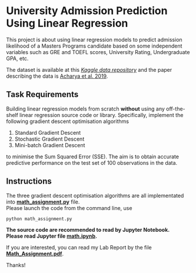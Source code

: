 # University Admission Prediction Using Linear Regression
This project is about using linear regression models to predict admission likelihood of a Masters Programs candidate based on some independent variables such as GRE and TOEFL scores, University Rating, Undergraduate GPA, etc.

The dataset is available at this [*Kaggle data repository*](https://www.kaggle.com/mohansacharya/graduate-admissions) and the paper describing the data is [Acharya et al. 2019](https://ieeexplore.ieee.org/document/8862140).


## Task Requirements
Building linear regression models from scratch **without** using any off-the-shelf linear regression source code or library. Specifically, implement the following gradient descent optimisation algorithms 
1. Standard Gradient Descent 
2. Stochastic Gradient Descent 
3. Mini-batch Gradient Descent  

to minimise the Sum Squared Error (SSE). The aim is to obtain accurate predictive performance on
the test set of 100 observations in the data.

## Instructions
The three gradient descent optimisation algorithms are all implementated into [**math_assignment.py**](https://github.com/LetianLee/University-Admission-Prediction/blob/main/math_assignment.py) file.  
Please launch the code from the command line, use 
```bash
python math_assignment.py
```


**The source code are recommended to read by Jupyter Notebook.  
Please read Jupyter file [**math.ipynb**](https://github.com/LetianLee/University-Admission-Prediction/blob/main/math.ipynb).**   


If you are interested, you can read my Lab Report by the file [**Math_Assignment.pdf**](https://github.com/LetianLee/University-Admission-Prediction/blob/main/Math_Assignment.pdf).

Thanks!
